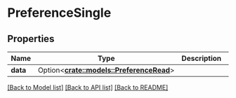 # PreferenceSingle

## Properties

Name | Type | Description | Notes
------------ | ------------- | ------------- | -------------
**data** | Option<[**crate::models::PreferenceRead**](PreferenceRead.md)> |  | [optional]

[[Back to Model list]](../README.md#documentation-for-models) [[Back to API list]](../README.md#documentation-for-api-endpoints) [[Back to README]](../README.md)


